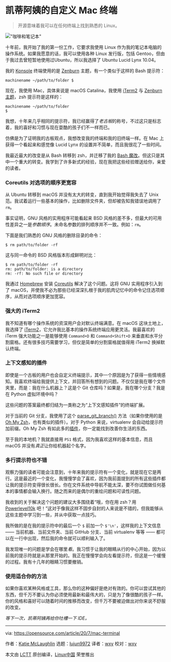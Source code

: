 [#]: collector: (lujun9972)
[#]: translator: (wxy)
[#]: reviewer: (wxy)
[#]: publisher: ( )
[#]: url: ( )
[#]: subject: (4 Mac terminal customizations even a curmudgeon can love)
[#]: via: (https://opensource.com/article/20/7/mac-terminal)
[#]: author: (Katie McLaughlin https://opensource.com/users/glasnt)

凯蒂阿姨的自定义 Mac 终端
======

> 开源意味着我可以在任何终端上找到熟悉的 Linux。

!["咖啡和笔记本"][1]

十年前，我开始了我的第一份工作，它要求我使用 Linux 作为我的笔记本电脑的操作系统。如果我愿意的话，我可以使用各种 Linux 发行版，包括 Gentoo，但由于我过去曾短暂地使用过Ubuntu，所以我选择了 Ubuntu Lucid Lynx 10.04。

我的 [Konsole][2] 终端使用的是 [Zenburn][3] 主题，有一个类似于这样的 Bash 提示符：

```
machinename ~/path/to/folder $
```

现在，我使用 Mac，具体来说是 macOS Catalina，我使用 [iTerm2][4] 与 [Zenburn 主题][5]，zsh 提示符是这样的：

```
machinename ~/path/to/folder
$
```

我想，十年来几乎相同的提示符，我已经赢得了*老古板*的称号，不过这只是标志着，我的喜好和习惯与现在耍酷的孩子们不一样而已。

仿佛是为了证明我的古板观点，我想改变我的终端和我的旧终端一样。在 Mac 上获得一个看起来和感觉像 Lucid Lynx 的设置并不简单，而且我很花了一些时间。

我最近最大的改变是从 Bash 转移到 zsh，并迁移了我的 [Bash 魔改][6]。但这只是其中一个重大的转变。我学到了许多新式的经验，现在我把这些经验赠送给你，亲爱的读者。

### Coreutils 对选项的顺序更宽容

从 Ubuntu 转移到 macOS 并没有太大的转变，直到我开始觉得我失去了 Unix 范。我试着运行一些基本的操作，比如删除文件夹，但却被告知我错误地调用了 `rm`。

事实证明，GNU 风格的实用程序可能看起来 BSD 风格的差不多，但最大的可用性差异之一是*参数顺序*。未命名参数的排列顺序并不一致。例如：`rm`。

下面是我们熟悉的 GNU 风格的删除目录的命令：

```
$ rm path/to/folder -rf
```

这与同一命令的 BSD 风格版本形成鲜明对比：

```
$ rm path/to/folder -rf
rm: path/to/folder: is a directory
rm: -rf: No such file or directory
```

我通过 [Homebrew][8] 安装 [Coreutils][7] 解决了这个问题。这将 GNU 实用程序引入到了 macOS，并使我不必为那些已经深深扎根于我的肌肉记忆中的命令记住选项顺序，从而对选项顺序更加宽容。

### 强大的 iTerm2

我不知道有哪个操作系统的资深用户会对默认终端满意。在 macOS 这块土地上，我选择了 [iTerm2][4]，它允许我比基本的操作系统终端应用更灵活。我最喜欢的 iTerm 强大功能之一是能够使用 `Command+D` 和 `Command+Shift+D` 来垂直和水平分割窗格。还有很多技巧需要学习，但仅是简单的分割窗格就值得用 iTerm2 换掉默认终端。

### 上下文感知的插件

即使是一个古板的用户也会自定义终端提示，其中一个原因是为了获得一些情境感知。我喜欢终端给我提供上下文，并回答所有想到的问题。不仅仅是我在哪个文件夹里，而是：我在什么机器上？这是个 Git 仓库吗？如果是，我在哪个分支？我是在 Python 虚拟环境中吗？

这些问题的答案最终都归结为一类称之为“上下文感知插件”的终端扩展。

对于当前的 Git 分支，我使用了这个 [parse_git_branch()][9] 方法（如果你使用的是 [Oh My Zsh][10]，也有类似的插件）。对于 Python 来说，virtualenv 会自动给提示符加前缀。Oh My Zsh 有如此多的[插件][11]，你一定能找到改善你生活的东西。

至于我的本地机？我就直接用 `PS1` 格式，因为我喜欢这样的基本信息，而且 macOS 并没有*真正*让你给机器起个名字。

### 多行提示符也不错

观察力强的读者可能会注意到，十年来我的提示符有一个变化，就是现在它是两行。这是最近的一个变化，我慢慢学会了喜欢，因为我前面提到的所有这些插件都让我的提示符变得很长很长。你在文件系统中导航不能太深，要不你试图做任何基本的事情都会输入换行。随之而来的是偶尔的重绘问题和可读性问题。

我收到的关于解决这个问题的建议大多围绕着“哦，你在用 zsh？用 [Powerlevel10k][12] 吧！”这对于像我这样不固步自封的人来说是不错的，但我能够从这些主题中学习到一些，并从中获取一点技巧。

我所做的是在我的提示符中的最后一个 `$` 前加一个 `$'\n'`，这样我的上下文信息 —— 当前机器、当前文件夹、当前 GitHub 分支、当前 virtualenv 等等 —— 都可以在一行中出现，然后我的命令就可以顺利输入了。

我发现唯一的问题是学会在哪里*看*。我习惯于让我的眼睛从行的中心开始，因为以前我的提示符就是从那里开始的。我正在慢慢学会向左看提示符，但这是一个缓慢的过程。我有十几年的眼睛习惯要撤销。

### 使用适合你的方法

如果你喜欢某种风格或工具，那么你的这种偏好是绝对有效的。你可以尝试其他的东西，但千万不要认为你必须使用最新和最伟大的，只是为了像很酷的孩子一样。你的风格和喜好可以随着时间的推移而改变，但千万不要被迫做出对你来说不舒服的改变。

*等下一次，凯蒂阿姨再给你吐槽一下 IDE。*

--------------------------------------------------------------------------------

via: https://opensource.com/article/20/7/mac-terminal

作者：[Katie McLaughlin][a]
选题：[lujun9972][b]
译者：[wxy](https://github.com/wxy)
校对：[wxy](https://github.com/wxy)

本文由 [LCTT](https://github.com/LCTT/TranslateProject) 原创编译，[Linux中国](https://linux.cn/) 荣誉推出

[a]: https://opensource.com/users/glasnt
[b]: https://github.com/lujun9972
[1]: https://opensource.com/sites/default/files/styles/image-full-size/public/lead-images/coffee_cafe_brew_laptop_desktop.jpg?itok=G-n1o1-o (Coffee and laptop)
[2]: https://konsole.kde.org/
[3]: https://github.com/brson/zenburn-konsole
[4]: https://www.iterm2.com/
[5]: https://gist.github.com/fooforge/3373215
[6]: https://opensource.com/article/20/1/bash-scripts-aliases
[7]: https://formulae.brew.sh/formula/coreutils
[8]: https://opensource.com/article/20/6/homebrew-mac
[9]: https://gist.github.com/kevinchappell/09ca3805a9531b818579
[10]: https://github.com/ohmyzsh/ohmyzsh/tree/master/plugins/git
[11]: https://github.com/ohmyzsh/ohmyzsh/wiki/Plugins
[12]: https://github.com/romkatv/powerlevel10k
